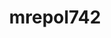 ---
title: mrepol742
github: https://github.com/mrepol742
mode: dark
transition: 1s
score: 63.3
archetype:
- Little Bit of Everything
---